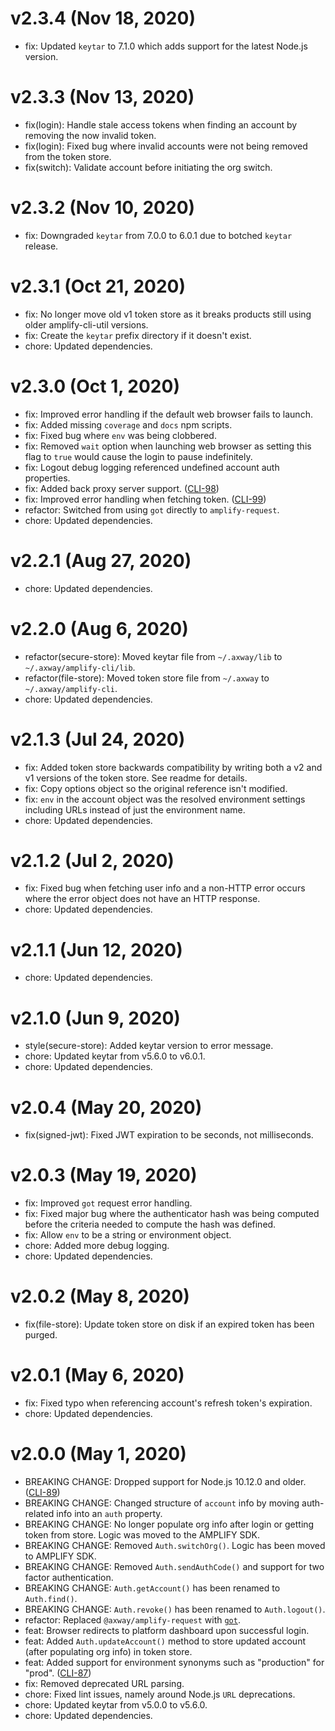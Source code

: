 # v2.3.4 (Nov 18, 2020)

 * fix: Updated `keytar` to 7.1.0 which adds support for the latest Node.js version.

# v2.3.3 (Nov 13, 2020)

 * fix(login): Handle stale access tokens when finding an account by removing the now invalid
   token.
 * fix(login): Fixed bug where invalid accounts were not being removed from the token store.
 * fix(switch): Validate account before initiating the org switch.

# v2.3.2 (Nov 10, 2020)

 * fix: Downgraded `keytar` from 7.0.0 to 6.0.1 due to botched `keytar` release.

# v2.3.1 (Oct 21, 2020)

 * fix: No longer move old v1 token store as it breaks products still using older amplify-cli-util
   versions.
 * fix: Create the `keytar` prefix directory if it doesn't exist.
 * chore: Updated dependencies.

# v2.3.0 (Oct 1, 2020)

 * fix: Improved error handling if the default web browser fails to launch.
 * fix: Added missing `coverage` and `docs` npm scripts.
 * fix: Fixed bug where `env` was being clobbered.
 * fix: Removed `wait` option when launching web browser as setting this flag to `true` would cause
   the login to pause indefinitely.
 * fix: Logout debug logging referenced undefined account auth properties.
 * fix: Added back proxy server support. ([CLI-98](https://jira.axway.com/browse/CLI-98))
 * fix: Improved error handling when fetching token. ([CLI-99](https://jira.axway.com/browse/CLI-99))
 * refactor: Switched from using `got` directly to `amplify-request`.
 * chore: Updated dependencies.

# v2.2.1 (Aug 27, 2020)

 * chore: Updated dependencies.

# v2.2.0 (Aug 6, 2020)

 * refactor(secure-store): Moved keytar file from `~/.axway/lib` to `~/.axway/amplify-cli/lib`.
 * refactor(file-store): Moved token store file from `~/.axway` to `~/.axway/amplify-cli`.
 * chore: Updated dependencies.

# v2.1.3 (Jul 24, 2020)

 * fix: Added token store backwards compatibility by writing both a v2 and v1 versions of the token
   store. See readme for details.
 * fix: Copy options object so the original reference isn't modified.
 * fix: `env` in the account object was the resolved environment settings including URLs instead of
   just the environment name.
 * chore: Updated dependencies.

# v2.1.2 (Jul 2, 2020)

 * fix: Fixed bug when fetching user info and a non-HTTP error occurs where the error object does
   not have an HTTP response.
 * chore: Updated dependencies.

# v2.1.1 (Jun 12, 2020)

 * chore: Updated dependencies.

# v2.1.0 (Jun 9, 2020)

 * style(secure-store): Added keytar version to error message.
 * chore: Updated keytar from v5.6.0 to v6.0.1.
 * chore: Updated dependencies.

# v2.0.4 (May 20, 2020)

 * fix(signed-jwt): Fixed JWT expiration to be seconds, not milliseconds.

# v2.0.3 (May 19, 2020)

 * fix: Improved `got` request error handling.
 * fix: Fixed major bug where the authenticator hash was being computed before the criteria needed
   to compute the hash was defined.
 * fix: Allow `env` to be a string or environment object.
 * chore: Added more debug logging.
 * chore: Updated dependencies.

# v2.0.2 (May 8, 2020)

 * fix(file-store): Update token store on disk if an expired token has been purged.

# v2.0.1 (May 6, 2020)

 * fix: Fixed typo when referencing account's refresh token's expiration.
 * chore: Updated dependencies.

# v2.0.0 (May 1, 2020)

 * BREAKING CHANGE: Dropped support for Node.js 10.12.0 and older.
   ([CLI-89](https://jira.axway.com/browse/CLI-89))
 * BREAKING CHANGE: Changed structure of `account` info by moving auth-related info into an `auth`
   property.
 * BREAKING CHANGE: No longer populate org info after login or getting token from store. Logic was
   moved to the AMPLIFY SDK.
 * BREAKING CHANGE: Removed `Auth.switchOrg()`. Logic has been moved to AMPLIFY SDK.
 * BREAKING CHANGE: Removed `Auth.sendAuthCode()` and support for two factor authentication.
 * BREAKING CHANGE: `Auth.getAccount()` has been renamed to `Auth.find()`.
 * BREAKING CHANGE: `Auth.revoke()` has been renamed to `Auth.logout()`.
 * refactor: Replaced `@axway/amplify-request` with [`got`](https://www.npmjs.com/package/got).
 * feat: Browser redirects to platform dashboard upon successful login.
 * feat: Added `Auth.updateAccount()` method to store updated account (after populating org info) in token store.
 * feat: Added support for environment synonyms such as "production" for "prod".
   ([CLI-87](https://jira.axway.com/browse/CLI-87))
 * fix: Removed deprecated URL parsing.
 * chore: Fixed lint issues, namely around Node.js `URL` deprecations.
 * chore: Updated keytar from v5.0.0 to v5.6.0.
 * chore: Updated dependencies.
